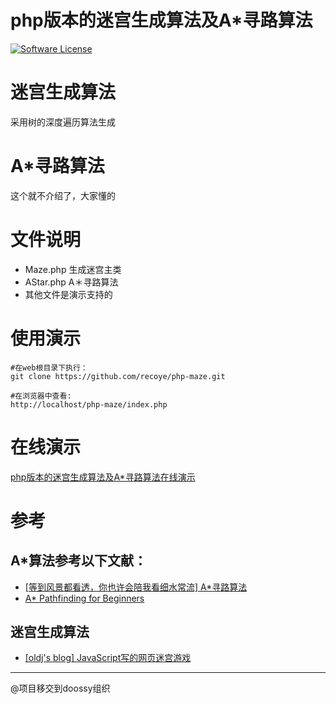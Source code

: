 php版本的迷宫生成算法及A*寻路算法
=============

[![Software License](https://img.shields.io/badge/license-MIT-brightgreen.svg?style=flat)](http://doossy.mit-license.org/)

# 迷宫生成算法
采用树的深度遍历算法生成
# A*寻路算法
这个就不介绍了，大家懂的
# 文件说明
* Maze.php 生成迷宫主类
* AStar.php A＊寻路算法
* 其他文件是演示支持的

# 使用演示
~~~
#在web根目录下执行：
git clone https://github.com/recoye/php-maze.git

#在浏览器中查看:
http://localhost/php-maze/index.php
~~~

# 在线演示
[php版本的迷宫生成算法及A*寻路算法在线演示](http://www.recoye.com/maze/index.php)
# 参考
## A*算法参考以下文献：
* [[等到风景都看透，你也许会陪我看细水常流] A*寻路算法](http://hi.baidu.com/xindong_sx/item/ba60383e89b12149033edcf3)
* [A* Pathfinding for Beginners](http://www.gamedev.net/page/resources/_/technical/artificial-intelligence/a-pathfinding-for-beginners-r2003)


## 迷宫生成算法
* [[oldj's blog] JavaScript写的网页迷宫游戏](http://oldj.net/article/javascript-maze/)


---
@项目移交到doossy组织

